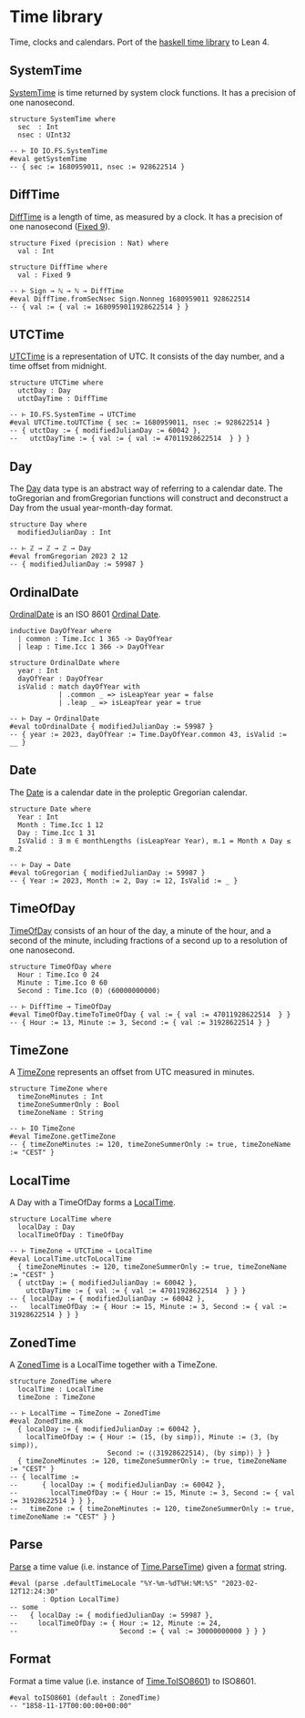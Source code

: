 # Time library

Time, clocks and calendars. Port of the [haskell time library](https://github.com/haskell/time)
to Lean 4.

## SystemTime

[SystemTime](../Time/Clock/SystemTime.html) is time returned by system clock functions.
It has a precision of one nanosecond.

```lean
structure SystemTime where
  sec  : Int
  nsec : UInt32
```

```lean
-- ⊢ IO IO.FS.SystemTime
#eval getSystemTime
-- { sec := 1680959011, nsec := 928622514 }
```

## DiffTime

[DiffTime](../Time/Clock/DiffTime.html#Time.DiffTime) is a length of time,
as measured by a clock. It has a precision of one nanosecond ([Fixed 9](../Time/Fixed.html#Time.Fixed)).

```lean
structure Fixed (precision : Nat) where
  val : Int

structure DiffTime where
  val : Fixed 9
```

```lean
-- ⊢ Sign → ℕ → ℕ → DiffTime
#eval DiffTime.fromSecNsec Sign.Nonneg 1680959011 928622514
-- { val := { val := 1680959011928622514 } }
```

## UTCTime

[UTCTime](../Time/Clock/UTCTime.html#Time.UTCTime) is a representation of UTC.
It consists of the day number, and a time offset from midnight.

```lean
structure UTCTime where
  utctDay : Day
  utctDayTime : DiffTime
```

```lean
-- ⊢ IO.FS.SystemTime → UTCTime
#eval UTCTime.toUTCTime { sec := 1680959011, nsec := 928622514 }
-- { utctDay := { modifiedJulianDay := 60042 },
--   utctDayTime := { val := { val := 47011928622514  } } }
```

## Day

The [Day](../Time/Calendar/Days.html#Time.Day) data type is an abstract way of referring to a
calendar date. The toGregorian and
fromGregorian functions will construct and deconstruct a Day from the usual year-month-day format.

```lean
structure Day where
  modifiedJulianDay : Int
```

```lean
-- ⊢ ℤ → ℤ → ℤ → Day
#eval fromGregorian 2023 2 12
-- { modifiedJulianDay := 59987 }
```

## OrdinalDate

[OrdinalDate](../Time/Calendar/OrdinalDate.html#Time.OrdinalDate) is an
ISO 8601 [Ordinal Date](https://en.wikipedia.org/wiki/ISO_8601#Ordinal_dates).

```lean
inductive DayOfYear where
  | common : Time.Icc 1 365 -> DayOfYear
  | leap : Time.Icc 1 366 -> DayOfYear

structure OrdinalDate where
  year : Int
  dayOfYear : DayOfYear
  isValid : match dayOfYear with
            | .common _ => isLeapYear year = false
            | .leap _ => isLeapYear year = true
```

```lean
-- ⊢ Day → OrdinalDate
#eval toOrdinalDate { modifiedJulianDay := 59987 }
-- { year := 2023, dayOfYear := Time.DayOfYear.common 43, isValid := __ }
```

## Date

The [Date](../Time/Calendar/MonthDay.html#Time.Date) is a calendar date in the proleptic Gregorian calendar.

```lean
structure Date where
  Year : Int
  Month : Time.Icc 1 12
  Day : Time.Icc 1 31
  IsValid : ∃ m ∈ monthLengths (isLeapYear Year), m.1 = Month ∧ Day ≤ m.2
```

```lean
-- ⊢ Day → Date
#eval toGregorian { modifiedJulianDay := 59987 }
-- { Year := 2023, Month := 2, Day := 12, IsValid := _ }
```

## TimeOfDay

[TimeOfDay](../Time/LocalTime/TimeOfDay.html#Time.TimeOfDay) consists of an hour
of the day, a minute of the hour, and a second of the minute, including fractions
of a second up to a resolution of one nanosecond.

```lean
structure TimeOfDay where
  Hour : Time.Ico 0 24
  Minute : Time.Ico 0 60
  Second : Time.Ico ⟨0⟩ ⟨60000000000⟩
```

```lean
-- ⊢ DiffTime → TimeOfDay
#eval TimeOfDay.timeToTimeOfDay { val := { val := 47011928622514  } }
-- { Hour := 13, Minute := 3, Second := { val := 31928622514 } }
```

## TimeZone

A [TimeZone](../Time/LocalTime/TimeZone.html#Time.TimeZone) represents an offset
from UTC measured in minutes.

```lean
structure TimeZone where
  timeZoneMinutes : Int
  timeZoneSummerOnly : Bool
  timeZoneName : String
```

```lean
-- ⊢ IO TimeZone
#eval TimeZone.getTimeZone
-- { timeZoneMinutes := 120, timeZoneSummerOnly := true, timeZoneName := "CEST" }
```

## LocalTime

A Day with a TimeOfDay forms a [LocalTime](../Time/LocalTime/LocalTime.html#Time.LocalTime).

```lean
structure LocalTime where
  localDay : Day
  localTimeOfDay : TimeOfDay
```

```lean
-- ⊢ TimeZone → UTCTime → LocalTime
#eval LocalTime.utcToLocalTime
  { timeZoneMinutes := 120, timeZoneSummerOnly := true, timeZoneName := "CEST" }
  { utctDay := { modifiedJulianDay := 60042 },
    utctDayTime := { val := { val := 47011928622514  } } }
-- { localDay := { modifiedJulianDay := 60042 },
--   localTimeOfDay := { Hour := 15, Minute := 3, Second := { val := 31928622514 } } }
```

## ZonedTime

A [ZonedTime](../Time/LocalTime/ZonedTime.html#Time.ZonedTime) is a LocalTime
together with a TimeZone.

```lean
structure ZonedTime where
  localTime : LocalTime
  timeZone : TimeZone
```

```lean
-- ⊢ LocalTime → TimeZone → ZonedTime
#eval ZonedTime.mk
  { localDay := { modifiedJulianDay := 60042 },
    localTimeOfDay := { Hour := ⟨15, (by simp)⟩, Minute := ⟨3, (by simp)⟩,
                        Second := ⟨⟨31928622514⟩, (by simp)⟩ } }
  { timeZoneMinutes := 120, timeZoneSummerOnly := true, timeZoneName := "CEST" }
-- { localTime :=
--      { localDay := { modifiedJulianDay := 60042 },
--        localTimeOfDay := { Hour := 15, Minute := 3, Second := { val := 31928622514 } } },
--   timeZone := { timeZoneMinutes := 120, timeZoneSummerOnly := true, timeZoneName := "CEST" } }
```

## Parse

[Parse](../Time/Format/Parse.html#Time.parse) a time value (i.e. instance of
[Time.ParseTime](../Time/Format/Parse/Class.html#Time.ParseTime))
given a [format](../Time/Specifier.html) string.

```lean
#eval (parse .defaultTimeLocale "%Y-%m-%dT%H:%M:%S" "2023-02-12T12:24:30"
        : Option LocalTime)
-- some
--   { localDay := { modifiedJulianDay := 59987 },
--     localTimeOfDay := { Hour := 12, Minute := 24,
--                         Second := { val := 30000000000 } } }
```

## Format

Format a time value (i.e. instance of
[Time.ToISO8601](..//Time/Format.html#Time.ToISO8601)) to ISO8601.

```lean
#eval toISO8601 (default : ZonedTime)
-- "1858-11-17T00:00:00+00:00"
```
